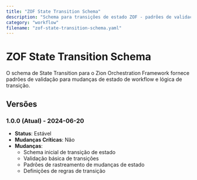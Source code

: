 ```yaml
---
title: "ZOF State Transition Schema"
description: "Schema para transições de estado ZOF - padrões de validação para mudanças de estado de workflow"
category: "workflow"
filename: "zof-state-transition-schema.yaml"
---
```


# ZOF State Transition Schema

O schema de State Transition para o Zion Orchestration Framework fornece padrões de validação para mudanças de estado de workflow e lógica de transição.

## Versões

### 1.0.0 (Atual) - 2024-06-20
- **Status**: Estável
- **Mudanças Críticas**: Não
- **Mudanças**:
  - Schema inicial de transição de estado
  - Validação básica de transições
  - Padrões de rastreamento de mudanças de estado
  - Definições de regras de transição
